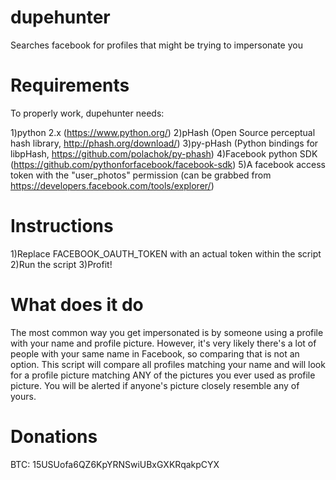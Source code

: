 dupehunter
==========

Searches facebook for profiles that might be trying to impersonate you

Requirements
============

To properly work, dupehunter needs:

1)python 2.x (https://www.python.org/)
2)pHash (Open Source perceptual hash library, http://phash.org/download/) 
3)py-pHash (Python bindings for libpHash, https://github.com/polachok/py-phash)
4)Facebook python SDK (https://github.com/pythonforfacebook/facebook-sdk)
5)A facebook access token with the "user_photos" permission (can be grabbed from https://developers.facebook.com/tools/explorer/)

Instructions
============

1)Replace FACEBOOK_OAUTH_TOKEN with an actual token within the script
2)Run the script
3)Profit!

What does it do
===============

The most common way you get impersonated is by someone using a profile with your name and profile picture. However, it's very
likely there's a lot of people with your same name in Facebook, so comparing that is not an option. This script will compare
all profiles matching your name and will look for a profile picture matching ANY of the pictures you ever used as profile
picture. You will be alerted if anyone's picture closely resemble any of yours.

Donations
=========

BTC: 15USUofa6QZ6KpYRNSwiUBxGXKRqakpCYX